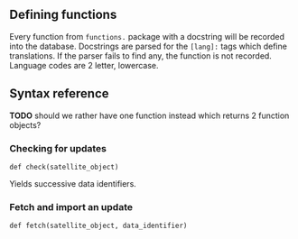 ## Defining functions

Every function from `functions.` package with a docstring will be recorded into the database. Docstrings are parsed for the `[lang]:` tags which define translations. If the parser fails to find any, the function is not recorded. Language codes are 2 letter, lowercase.

## Syntax reference

**TODO** should we rather have one function instead which returns 2 function objects?

### Checking for updates

`def check(satellite_object)`

Yields successive data identifiers.

### Fetch and import an update

`def fetch(satellite_object, data_identifier)`

